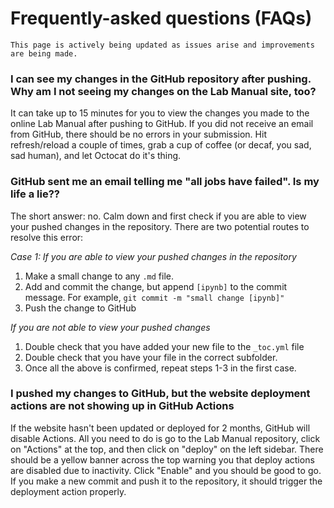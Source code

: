 # Frequently-asked questions (FAQs)

```{warning}
This page is actively being updated as issues arise and improvements are being made.
```

### I can see my changes in the GitHub repository after pushing. Why am I not seeing my changes on the Lab Manual site, too?

It can take up to 15 minutes for you to view the changes you made to the online Lab Manual after pushing to GitHub. If you did not receive an email from GitHub, there should be no errors in your submission. Hit refresh/reload a couple of times, grab a cup of coffee (or decaf, you sad, sad human), and let Octocat do it's thing.

### GitHub sent me an email telling me "all jobs have failed". Is my life a lie??

The short answer: no. Calm down and first check if you are able to view your pushed changes in the repository. There are two potential routes to resolve this error:

*Case 1: If you are able to view your pushed changes in the repository*
1. Make a small change to any `.md` file. 
2. Add and commit the change, but append `[ipynb]` to the commit message. For example, `git commit -m "small change [ipynb]"`
3. Push the change to GitHub

*If you are not able to view your pushed changes*
1. Double check that you have added your new file to the `_toc.yml` file
2. Double check that you have your file in the correct subfolder.
3. Once all the above is confirmed, repeat steps 1-3 in the first case.

### I pushed my changes to GitHub, but the website deployment actions are not showing up in GitHub Actions

If the website hasn't been updated or deployed for 2 months, GitHub will disable Actions. All you need to do is go to the Lab Manual repository, click on "Actions" at the top, and then click on "deploy" on the left sidebar. There should be a yellow banner across the top warning you that deploy actions are disabled due to inactivity. Click "Enable" and you should be good to go. If you make a new commit and push it to the repository, it should trigger the deployment action properly.
